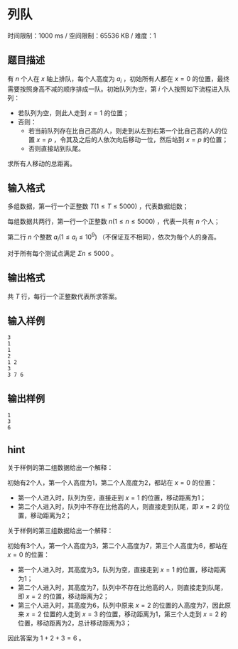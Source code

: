 # 列队

时间限制：1000 ms / 空间限制：65536 KB / 难度：1

## 题目描述

有 $n$ 个人在 $x$ 轴上排队，每个人高度为 $a_i$ ，初始所有人都在 $x=0$ 的位置，最终需要按照身高不减的顺序排成一队。初始队列为空，第 $i$ 个人按照如下流程进入队列：

* 若队列为空，则此人走到 $x=1$ 的位置；
* 否则：
  * 若当前队列存在比自己高的人，则走到从左到右第一个比自己高的人的位置 $x=p$ ，令其及之后的人依次向后移动一位，然后站到 $x=p$ 的位置；
  * 否则直接站到队尾。

求所有人移动的总距离。

## 输入格式

多组数据，第一行一个正整数 $T(1\le T\le 5000)$ ，代表数据组数；

每组数据共两行，第一行一个正整数 $n(1\le n\le 5000)$ ，代表一共有 $n$ 个人；

第二行 $n$ 个整数 $a_i(1\le a_i\le 10^9)$ （不保证互不相同），依次为每个人的身高。

对于所有每个测试点满足 $\Sigma n\le 5000$ 。

## 输出格式

共 $T$ 行，每行一个正整数代表所求答案。

## 输入样例

    3
    1
    1
    2
    1 2
    3
    3 7 6

## 输出样例

    1
    3
    6

## hint

关于样例的第二组数据给出一个解释：

初始有2个人，第一个人高度为1，第二个人高度为2，都站在 $x=0$ 的位置：

* 第一个人进入时，队列为空，直接走到 $x=1$ 的位置，移动距离为1；
* 第二个人进入时，队列中不存在比他高的人，则直接走到队尾，即 $x=2$ 的位置，移动距离为2；

关于样例的第三组数据给出一个解释：

初始有3个人，第一个人高度为3，第二个人高度为7，第三个人高度为6，都站在 $x=0$ 的位置：

* 第一个人进入时，其高度为3，队列为空，直接走到 $x=1$ 的位置，移动距离为1；
* 第二个人进入时，其高度为7，队列中不存在比他高的人，则直接走到队尾，即 $x=2$ 的位置，移动距离为2；
* 第三个人进入时，其高度为6，队列中原来 $x=2$ 的位置的人高度为7，因此原来 $x=2$ 位置的人走到 $x=3$ 的位置，移动距离为1，第三个人走到 $x=2$ 的位置，移动距离为2，总计移动距离为3；

因此答案为 $1+2+3=6$ 。
